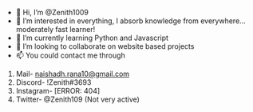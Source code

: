 - 👋 Hi, I’m @Zenith1009
- 👀 I’m interested in everything, I absorb knowledge from everywhere... moderately fast learner!
- 🌱 I’m currently learning Python and Javascript
- 💞️ I’m looking to collaborate on website based projects
- 📫 You could contact me through
1. Mail- naishadh.rana10@gmail.com
2. Discord- !Zenith#3693
3. Instagram- [ERROR: 404]
4. Twitter- @Zenith109 (Not very active)

<!---
Zenith1009/Zenith1009 is a ✨ special ✨ repository because its `README.md` (this file) appears on your GitHub profile.
You can click the Preview link to take a look at your changes.
--->
